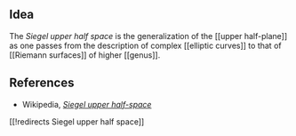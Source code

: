 

## Idea

The _Siegel upper half space_ is the generalization of the [[upper half-plane]] as one passes from the description of complex [[elliptic curves]] to that of [[Riemann surfaces]] of higher [[genus]].

## References

* Wikipedia, _[Siegel upper half-space](http://en.wikipedia.org/wiki/Siegel_upper_half-space)_

[[!redirects Siegel upper half space]]